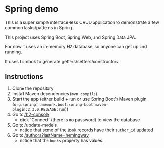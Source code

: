 # Spring demo
This is a super simple interface-less CRUD application to demonstrate a few common tasks/patterns in Spring.

This project uses Spring Boot, Spring Web, and Spring Data JPA.

For now it uses an in-memory H2 database, so anyone can get up and running.

It uses Lombok to generate getters/setters/constructors

## Instructions
1) Clone the repository
2) Install Maven dependencies (`mvn compile`)
3) Start the app (either build + run or use Spring Boot's Maven plugin (`org.springframework.boot:spring-boot-maven-plugin:2.3.0.RELEASE:run`))
4) Go to [/h2-console](https://localhost:8080/h2-console)
   * click 'Connect' (there is no password) to view the database
5) Go to [/update-models](https://localhost:8080/update-models)
	* notice that some of the `Book` records have their `author_id` updated
6) Go to [/authors?lastName=hemingway](https://localhost:8080/authors?lastName=hemingway)
	* notice that the `books` property has values.
